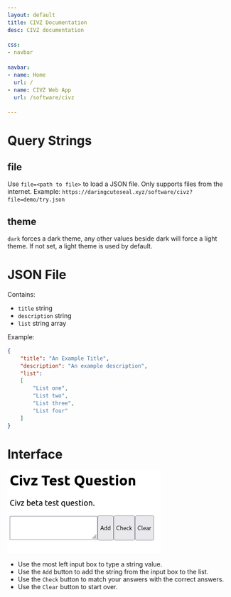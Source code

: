 ```yaml
---
layout: default
title: CIVZ Documentation
desc: CIVZ documentation

css:
- navbar

navbar:
- name: Home
  url: /
- name: CIVZ Web App
  url: /software/civz

---
```

# Query Strings
## file
Use `file=<path to file>` to load a JSON file. Only supports files from the internet.
Example: `https://daringcuteseal.xyz/software/civz?file=demo/try.json`

## theme
`dark` forces a dark theme, any other values beside dark will force a light theme. If not set, a light theme is used by default.

# JSON File
Contains:
- `title` string
- `description` string
- `list` string array

Example:
```json
{
    "title": "An Example Title",
    "description": "An example description",
    "list":
    [
        "List one",
        "List two",
        "List three",
        "List four"
    ]
}
```
# Interface
![civz-interface](civz-interface.png)

- Use the most left input box to type a string value.
- Use the `Add` button to add the string from the input box to the list.
- Use the `Check` button to match your answers with the correct answers.
- Use the `Clear` button to start over.
